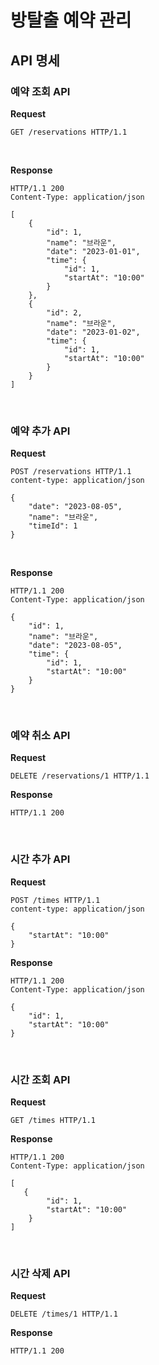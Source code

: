# 방탈출 예약 관리

## API 명세

### 예약 조회 API

**Request**

```http request
GET /reservations HTTP/1.1
```

<br>

**Response**

```
HTTP/1.1 200 
Content-Type: application/json

[
    {
        "id": 1,
        "name": "브라운",
        "date": "2023-01-01",
        "time": {
            "id": 1,
            "startAt": "10:00"
        }
    },
    {
        "id": 2,
        "name": "브라운",
        "date": "2023-01-02",
        "time": {
            "id": 1,
            "startAt": "10:00"
        }
    }
]
```
<br>

### 예약 추가 API

**Request**

```http request
POST /reservations HTTP/1.1
content-type: application/json

{
    "date": "2023-08-05",
    "name": "브라운",
    "timeId": 1
}
```

<br>

**Response**

```
HTTP/1.1 200
Content-Type: application/json

{
    "id": 1,
    "name": "브라운",
    "date": "2023-08-05",
    "time": {
        "id": 1,
        "startAt": "10:00"
    }
}

```

<br>

### 예약 취소 API

**Request**

```http request
DELETE /reservations/1 HTTP/1.1
```

**Response**
```
HTTP/1.1 200
```

<br>

### 시간 추가 API

**Request**

```http request
POST /times HTTP/1.1
content-type: application/json

{
    "startAt": "10:00"
}
```

**Response**

```
HTTP/1.1 200
Content-Type: application/json

{
    "id": 1,
    "startAt": "10:00"
}
```

<br>

### 시간 조회 API

**Request**

```http request
GET /times HTTP/1.1
```

**Response**

```
HTTP/1.1 200 
Content-Type: application/json

[
   {
        "id": 1,
        "startAt": "10:00"
    }
]
```

<br>

### 시간 삭제 API

**Request**

```http request
DELETE /times/1 HTTP/1.1
```

**Response**

```
HTTP/1.1 200
```
